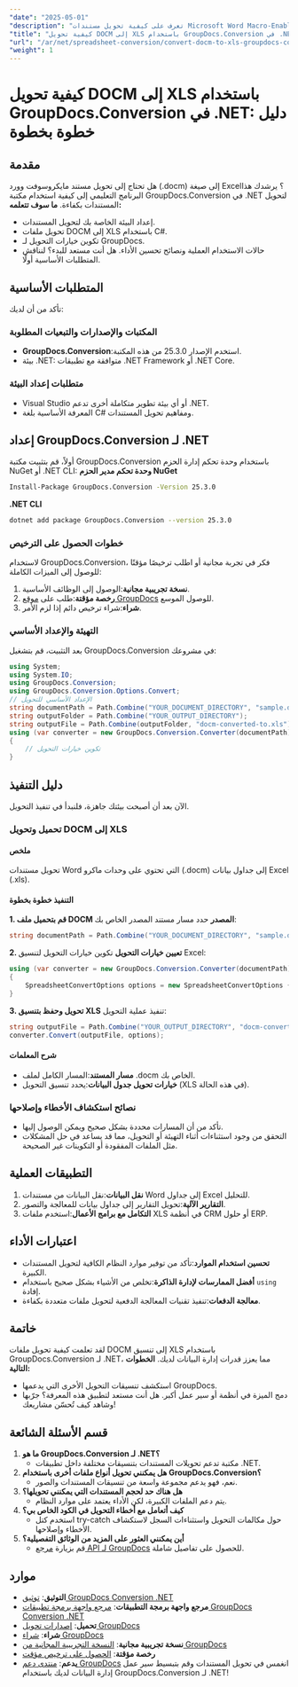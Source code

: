 ```yaml
---
"date": "2025-05-01"
"description": "تعرف على كيفية تحويل مستندات Microsoft Word Macro-Enabled Documents (DOCM) إلى جداول بيانات Excel (XLS) بكفاءة باستخدام مكتبة GroupDocs.Conversion القوية في .NET."
"title": "كيفية تحويل DOCM إلى XLS باستخدام GroupDocs.Conversion في .NET - دليل خطوة بخطوة"
"url": "/ar/net/spreadsheet-conversion/convert-docm-to-xls-groupdocs-conversion-dotnet/"
"weight": 1
---
```


# كيفية تحويل DOCM إلى XLS باستخدام GroupDocs.Conversion في .NET: دليل خطوة بخطوة
## مقدمة
هل تحتاج إلى تحويل مستند مايكروسوفت وورد (.docm) إلى صيغة Excel؟ يرشدك هذا البرنامج التعليمي إلى كيفية استخدام مكتبة GroupDocs.Conversion في .NET لتحويل المستندات بكفاءة.
**ما سوف تتعلمه:**
- إعداد البيئة الخاصة بك لتحويل المستندات.
- تحويل ملفات DOCM إلى XLS باستخدام C#.
- تكوين خيارات التحويل لـ GroupDocs.
- حالات الاستخدام العملية ونصائح تحسين الأداء.
هل أنت مستعد للبدء؟ لنناقش المتطلبات الأساسية أولًا.
## المتطلبات الأساسية
تأكد من أن لديك:
### المكتبات والإصدارات والتبعيات المطلوبة
- **GroupDocs.Conversion**:استخدم الإصدار 25.3.0 من هذه المكتبة.
- بيئة .NET: متوافقة مع تطبيقات .NET Framework أو .NET Core.
### متطلبات إعداد البيئة
- Visual Studio أو أي بيئة تطوير متكاملة أخرى تدعم .NET.
- المعرفة الأساسية بلغة C# ومفاهيم تحويل المستندات.
## إعداد GroupDocs.Conversion لـ .NET
أولاً، قم بتثبيت مكتبة GroupDocs.Conversion باستخدام وحدة تحكم إدارة الحزم NuGet أو .NET CLI:
**وحدة تحكم مدير الحزم NuGet**
```bash
Install-Package GroupDocs.Conversion -Version 25.3.0
```
**.NET CLI**
```bash
dotnet add package GroupDocs.Conversion --version 25.3.0
```
### خطوات الحصول على الترخيص
لاستخدام GroupDocs.Conversion، فكر في تجربة مجانية أو اطلب ترخيصًا مؤقتًا للوصول إلى الميزات الكاملة:
1. **نسخة تجريبية مجانية**:الوصول إلى الوظائف الأساسية.
2. **رخصة مؤقتة**:طلب على [موقع GroupDocs](https://purchase.groupdocs.com/temporary-license/) للوصول الموسع.
3. **شراء**:شراء ترخيص دائم إذا لزم الأمر.
### التهيئة والإعداد الأساسي
بعد التثبيت، قم بتشغيل GroupDocs.Conversion في مشروعك:
```csharp
using System;
using System.IO;
using GroupDocs.Conversion;
using GroupDocs.Conversion.Options.Convert;
// الإعداد الأساسي للتحويل
string documentPath = Path.Combine("YOUR_DOCUMENT_DIRECTORY", "sample.docm");
string outputFolder = Path.Combine("YOUR_OUTPUT_DIRECTORY");
string outputFile = Path.Combine(outputFolder, "docm-converted-to.xls");
using (var converter = new GroupDocs.Conversion.Converter(documentPath))
{
    // تكوين خيارات التحويل
}
```
## دليل التنفيذ
الآن بعد أن أصبحت بيئتك جاهزة، فلنبدأ في تنفيذ التحويل.
### تحميل وتحويل DOCM إلى XLS
#### ملخص
تحويل مستندات Word التي تحتوي على وحدات ماكرو (.docm) إلى جداول بيانات Excel (.xls).
#### التنفيذ خطوة بخطوة
**1. قم بتحميل ملف DOCM المصدر**
حدد مسار مستند المصدر الخاص بك:
```csharp
string documentPath = Path.Combine("YOUR_DOCUMENT_DIRECTORY", "sample.docm");
```
**2. تعيين خيارات التحويل**
تكوين خيارات التحويل لتنسيق Excel:
```csharp
using (var converter = new GroupDocs.Conversion.Converter(documentPath))
{
    SpreadsheetConvertOptions options = new SpreadsheetConvertOptions { Format = GroupDocs.Conversion.FileTypes.SpreadsheetFileType.Xls };
}
```
**3. تحويل وحفظ بتنسيق XLS**
تنفيذ عملية التحويل:
```csharp
string outputFile = Path.Combine("YOUR_OUTPUT_DIRECTORY", "docm-converted-to.xls");
converter.Convert(outputFile, options);
```
#### شرح المعلمات
- **مسار المستند**:المسار الكامل لملف .docm الخاص بك.
- **خيارات تحويل جدول البيانات**:يحدد تنسيق التحويل (XLS في هذه الحالة).
### نصائح استكشاف الأخطاء وإصلاحها
- تأكد من أن المسارات محددة بشكل صحيح ويمكن الوصول إليها.
- التحقق من وجود استثناءات أثناء التهيئة أو التحويل، مما قد يساعد في حل المشكلات مثل الملفات المفقودة أو التكوينات غير الصحيحة.
## التطبيقات العملية
1. **نقل البيانات**:نقل البيانات من مستندات Word إلى جداول Excel للتحليل.
2. **التقارير الآلية**:تحويل التقارير إلى جداول بيانات للمعالجة والتصور.
3. **التكامل مع برامج الأعمال**:استخدم ملفات XLS في أنظمة CRM أو حلول ERP.
## اعتبارات الأداء
- **تحسين استخدام الموارد**:تأكد من توفير موارد النظام الكافية لتحويل المستندات الكبيرة.
- **أفضل الممارسات لإدارة الذاكرة**:تخلص من الأشياء بشكل صحيح باستخدام `using` إفادة.
- **معالجة الدفعات**:تنفيذ تقنيات المعالجة الدفعية لتحويل ملفات متعددة بكفاءة.
## خاتمة
لقد تعلمت كيفية تحويل ملفات DOCM إلى تنسيق XLS باستخدام GroupDocs.Conversion لـ .NET، مما يعزز قدرات إدارة البيانات لديك. 
**الخطوات التالية:**
- استكشف تنسيقات التحويل الأخرى التي يدعمها GroupDocs.
- دمج الميزة في أنظمة أو سير عمل أكبر.
هل أنت مستعد لتطبيق هذه المعرفة؟ جرّبها وشاهد كيف تُحسّن مشاريعك!
## قسم الأسئلة الشائعة
1. **ما هو GroupDocs.Conversion لـ .NET؟**
   - مكتبة تدعم تحويلات المستندات بتنسيقات مختلفة داخل تطبيقات .NET.
2. **هل يمكنني تحويل أنواع ملفات أخرى باستخدام GroupDocs.Conversion؟**
   - نعم، فهو يدعم مجموعة واسعة من تنسيقات المستندات والصور.
3. **هل هناك حد لحجم المستندات التي يمكنني تحويلها؟**
   - يتم دعم الملفات الكبيرة، لكن الأداء يعتمد على موارد النظام.
4. **كيف أتعامل مع أخطاء التحويل في الكود الخاص بي؟**
   - استخدم كتل try-catch حول مكالمات التحويل واستثناءات السجل لاستكشاف الأخطاء وإصلاحها.
5. **أين يمكنني العثور على المزيد من الوثائق التفصيلية؟**
   - قم بزيارة [مرجع API لـ GroupDocs](https://reference.groupdocs.com/conversion/net/) للحصول على تفاصيل شاملة.
## موارد
- **التوثيق**: [توثيق GroupDocs Conversion .NET](https://docs.groupdocs.com/conversion/net/)
- **مرجع واجهة برمجة التطبيقات**: [مرجع واجهة برمجة تطبيقات GroupDocs Conversion .NET](https://reference.groupdocs.com/conversion/net/)
- **تحميل**: [إصدارات تحويل GroupDocs](https://releases.groupdocs.com/conversion/net/)
- **شراء**: [شراء GroupDocs](https://purchase.groupdocs.com/buy)
- **نسخة تجريبية مجانية**: [النسخة التجريبية المجانية من GroupDocs](https://releases.groupdocs.com/conversion/net/)
- **رخصة مؤقتة**: [الحصول على ترخيص مؤقت](https://purchase.groupdocs.com/temporary-license/)
- **يدعم**: [منتدى دعم GroupDocs](https://forum.groupdocs.com/c/conversion/10)
انغمس في تحويل المستندات وقم بتبسيط سير عمل إدارة البيانات لديك باستخدام GroupDocs.Conversion لـ .NET!